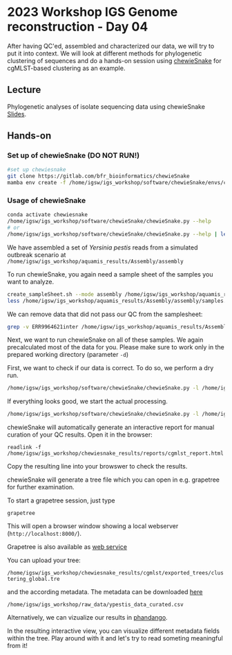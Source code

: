 # 2023 Workshop IGS Genome reconstruction - Day 04

After having QC'ed, assembled and characterized our data, we will try to put it into context. We will look at different methods for phylogenetic clustering of sequences and do a hands-on session using [chewieSnake](https://gitlab.com/bfr_bioinformatics/chewiesnake) for cgMLST-based clustering as an example.

## Lecture 

Phylogenetic analyses of isolate sequencing data using chewieSnake [Slides](https://docs.google.com/presentation/d/1jrMbTRw470Nc_YrCLnZxZazdkoevCzvAofPe6B0iCfM/edit#slide=id.p1).

## Hands-on

### Set up of chewieSnake (DO NOT RUN!)
```bash
#set up chewiesnake
git clone https://gitlab.com/bfr_bioinformatics/chewieSnake
mamba env create -f /home/igsw/igs_workshop/software/chewieSnake/envs/chewiesnake.yaml
```

### Usage of chewieSnake

```bash
conda activate chewiesnake
/home/igsw/igs_workshop/software/chewieSnake/chewieSnake.py --help 
# or
/home/igsw/igs_workshop/software/chewieSnake/chewieSnake.py --help | less
```

We have assembled a set of *Yersinia pestis* reads from a simulated outbreak scenario at `/home/igsw/igs_workshop/aquamis_results/Assembly/assembly`

To run chewieSnake, you again need a sample sheet of the samples you want to analyze. 

```bash
create_sampleSheet.sh --mode assembly /home/igsw/igs_workshop/aquamis_results/Assembly/assembly
less /home/igsw/igs_workshop/aquamis_results/Assembly/assembly/samples.tsv
```

We can remove data that did not pass our QC from the samplesheet:

```bash
grep -v ERR9964621inter /home/igsw/igs_workshop/aquamis_results/Assembly/assembly/samples.tsv > /home/igsw/igs_workshop/aquamis_results/Assembly/assembly/samples_fixed.tsv
```

Next, we want to run chewieSnake on all of these samples. We again precalculated most of the data for you. Please make sure to work only in the prepared working directory (parameter `-d`)

First, we want to check if our data is correct. To do so, we perform a dry run.
```bash
/home/igsw/igs_workshop/software/chewieSnake/chewieSnake.py -l /home/igsw/igs_workshop/aquamis_results/Assembly/assembly/samples.tsv --scheme /home/igsw/igs_workshop/software/chewieSnake/ypestis_data --prodigal /home/igsw/igs_workshop/software/chewieSnake/ypestis_data/ypestis_ASM22297v1.trn -n -d /home/igsw/igs_workshop/chewiesnake_results/
```

If everything looks good, we start the actual processing.

```bash
/home/igsw/igs_workshop/software/chewieSnake/chewieSnake.py -l /home/igsw/igs_workshop/aquamis_results/Assembly/assembly/samples.tsv --scheme /home/igsw/igs_workshop/software/chewieSnake/ypestis_data --prodigal /home/igsw/igs_workshop/software/chewieSnake/ypestis_data/ypestis_ASM22297v1.trn -d /home/igsw/igs_workshop/chewiesnake_results/
```

chewieSnake will automatically generate an interactive report for manual curation of your QC results. Open it in the browser:

```
readlink -f /home/igsw/igs_workshop/chewiesnake_results/reports/cgmlst_report.html

```
Copy the resulting line into your browswer to check the results.

chewieSnake will generate a tree file which you can open in e.g. grapetree for further examination.

To start a grapetree session, just type 
```
grapetree
```
This will open a browser window showing a local webserver (`http://localhost:8000/`).

Grapetree is also available as [web service](https://achtman-lab.github.io/GrapeTree/MSTree_holder.html)

You can upload your tree:

`/home/igsw/igs_workshop/chewiesnake_results/cgmlst/exported_trees/clustering_global.tre` 

and the according metadata. The metadata can be downloaded [here](ypestis_data_curated.csv)

`/home/igsw/igs_workshop/raw_data/ypestis_data_curated.csv`

Alternatively, we can vizualize our results in [phandango](jameshadfield.github.io/phandango/).

In the resulting interactive view, you can visualize different metadata fields within the tree. Play around with it and let's try to read someting meaningful from it!

